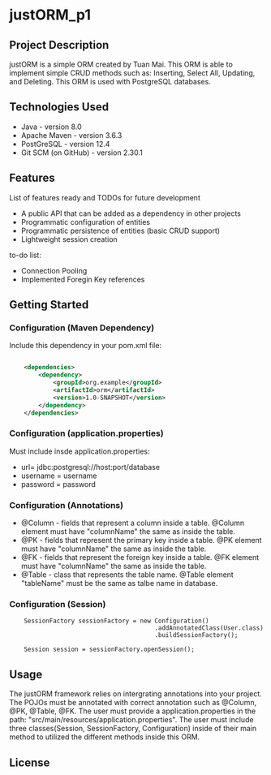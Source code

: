 # justORM_p1

## Project Description
justORM is a simple ORM created by Tuan Mai. This ORM is able to implement simple CRUD methods such as:
Inserting, Select All, Updating, and Deleting. This ORM is used with PostgreSQL databases.

## Technologies Used
* Java - version 8.0
* Apache Maven - version 3.6.3
* PostGreSQL - version 12.4
* Git SCM (on GitHub) - version 2.30.1


## Features
List of features ready and TODOs for future development
* A public API that can be added as a dependency in other projects
* Programmatic configuration of entities
* Programmatic persistence of entities (basic CRUD support)
* Lightweight session creation

to-do list:
* Connection Pooling
* Implemented Foregin Key references


## Getting Started

### Configuration (Maven Dependency)

Include this dependency in your pom.xml file:

```xml

    <dependencies>
        <dependency>
            <groupId>org.example</groupId>
            <artifactId>orm</artifactId>
            <version>1.0-SNAPSHOT</version>
        </dependency>
    </dependencies>

```

### Configuration (application.properties)

Must include insde application.properties:
  * url= jdbc:postgresql://host:port/database
  * username = username 
  * password = password 
  
### Configuration (Annotations)
  
  * @Column - fields that represent a column inside a table. @Column element 
     must have "columnName" the same as inside the table.
  * @PK - fields that represent the primary key inside a table. @PK element 
     must have "columnName" the same as inside the table.
  * @FK - fields that represent the foreign key inside a table. @FK element 
     must have "columnName" the same as inside the table.
  * @Table - class that represents the table name. @Table element "tableName" 
     must be the same as talbe name in database.
     
### Configuration (Session)

        SessionFactory sessionFactory = new Configuration()
                                            .addAnnotatedClass(User.class)
                                            .buildSessionFactory();

        Session session = sessionFactory.openSession();

## Usage

The justORM framework relies on intergrating annotations into your project. The POJOs must be annotated with correct
annotation such as @Column, @PK, @Table, @FK. The user must provide a application.properties in the path: 
"src/main/resources/application.properties". The user must include three classes(Session, SessionFactory, Configuration)
inside of their main method to utilized the different methods inside this ORM. 

## License

